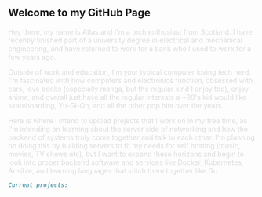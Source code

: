 ## Welcome to my GitHub Page

<span style="color:#dedcdc;">Hey there, my name is Atlas and I'm a tech enthusiast from Scotland. I have recently finished part of a university degree in electrical and mechanical engineering, and have returned to work for a bank who I used to work for a few years ago.</span>

<span style="color:#dedcdc;">Outside of work and education, I'm your typical computer loving tech nerd. I'm fascinated with how computers and electronics function, obsessed with cars, love books (especially manga, but the regular kind I enjoy too), enjoy anime, and overall just have all the regular interests a ~90's kid would like skateboarding, Yu-Gi-Oh, and all the other pop hits over the years.</span>

<span style="color:#dedcdc;">Here is where I intend to upload projects that I work on in my free time, as I'm intending on learning about the server side of networking and how the backend of systems truly come together and talk to each other. I'm planning on doing this by building servers to fit my needs for self hosting (music, movies, TV shows etc), but I want to expand these horizons and begin to look into proper backend software and services like Docker, Kubernetes, Ansible, and learning languages that stitch them together like Go.</span>

```markdown
Current projects:
```